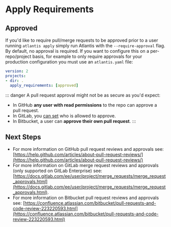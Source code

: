 # Apply Requirements

## Approved
If you'd like to require pull/merge requests to be approved prior to a user running `atlantis apply` simply run Atlantis with the `--require-approval` flag.
By default, no approval is required. If you want to configure this on a per-repo/project basis, for example to only require approvals for your production
configuration you must use an `atlantis.yaml` file:
```yaml
version: 2
projects:
- dir: .
  apply_requirements: [approved]
```

::: danger
A pull request approval might not be as secure as you'd expect:
* In GitHub **any user with read permissions** to the repo can approve a pull request.
* In GitLab, you [can set](https://docs.gitlab.com/ee/user/project/merge_requests/merge_request_approvals.html#editing-approvals) who is allowed to approve.
* In Bitbucket, a user can **approve their own pull request**.
:::

## Next Steps
* For more information on GitHub pull request reviews and approvals see: [https://help.github.com/articles/about-pull-request-reviews/](https://help.github.com/articles/about-pull-request-reviews/)
* For more information on GitLab merge request reviews and approvals (only supported on GitLab Enterprise) see: [https://docs.gitlab.com/ee/user/project/merge_requests/merge_request_approvals.html](https://docs.gitlab.com/ee/user/project/merge_requests/merge_request_approvals.html).
* For more information on Bitbucket pull request reviews and approvals see: [https://confluence.atlassian.com/bitbucket/pull-requests-and-code-review-223220593.html](https://confluence.atlassian.com/bitbucket/pull-requests-and-code-review-223220593.html)